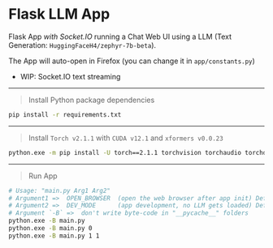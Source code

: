 # Flask LLM App

Flask App *with Socket.IO* running a Chat Web UI using a LLM (Text Generation: `HuggingFaceH4/zephyr-7b-beta`).

The App will auto-open in Firefox (you can change it in `app/constants.py`)

- WIP: Socket.IO text streaming

-----

> Install Python package dependencies

```sh
pip install -r requirements.txt
```

-----

> Install `Torch v2.1.1` with `CUDA v12.1` and `xformers v0.0.23`

```sh
python.exe -m pip install -U torch==2.1.1 torchvision torchaudio torchdiffeq torchsde xformers==0.0.23 --index-url https://download.pytorch.org/whl/cu121
```

-----

> Run App

```sh
# Usage: "main.py Arg1 Arg2"
# Argument1 =>  OPEN_BROWSER  (open the web browser after app init) Default: "1"
# Argument2 =>  DEV_MODE      (app development, no LLM gets loaded) Default: "0"
# Argument `-B` =>  don't write byte-code in "__pycache__" folders
python.exe -B main.py
python.exe -B main.py 0
python.exe -B main.py 1 1
```

